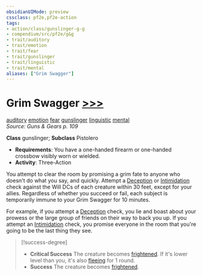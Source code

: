 ```yaml
---
obsidianUIMode: preview
cssclass: pf2e,pf2e-action
tags:
- action/class/gunslinger-g-g
- compendium/src/pf2e/g&g
- trait/auditory
- trait/emotion
- trait/fear
- trait/gunslinger
- trait/linguistic
- trait/mental
aliases: ["Grim Swagger"]
---
```

# Grim Swagger [>>>](/rules/core-rulebook/chapter-9-playing-the-game.md#Actions "Three-Action")
[auditory](/rules/traits/auditory.md)  [emotion](/rules/traits/emotion.md)  [fear](/rules/traits/fear.md)  [gunslinger](/rules/traits/gunslinger-g-g.md)  [linguistic](/rules/traits/linguistic.md)  [mental](/rules/traits/mental.md)  
*Source: Guns & Gears p. 109*  

**Class** gunslinger; **Subclass** Pistolero
- **Requirements**: You have a one-handed firearm or one-handed crossbow visibly worn or wielded.
- **Activity**: Three-Action

You attempt to clear the room by promising a grim fate to anyone who doesn't do what you say, and quickly. Attempt a [Deception](/compendium/skills.md#Deception) or [Intimidation](/compendium/skills.md#Intimidation) check against the Will DCs of each creature within 30 feet, except for your allies. Regardless of whether you succeed or fail, each subject is temporarily immune to your Grim Swagger for 10 minutes.

For example, if you attempt a [Deception](/compendium/skills.md#Deception) check, you lie and boast about your prowess or the large group of friends on their way to back you up. If you attempt an [Intimidation](/compendium/skills.md#Intimidation) check, you promise everyone in the room that you're going to be the last thing they see.

> [!success-degree] 
> - **Critical Success** The creature becomes [frightened](/rules/conditions.md#Frightened). If it's lower level than you, it's also [fleeing](/rules/conditions.md#Fleeing) for 1 round.
> - **Success** The creature becomes [frightened](/rules/conditions.md#Frightened).